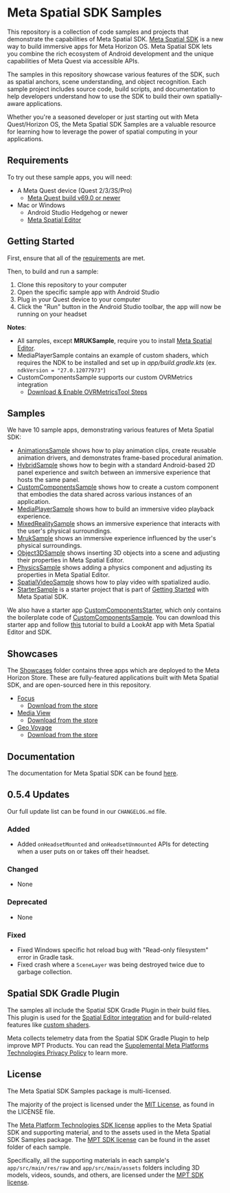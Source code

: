 # Meta Spatial SDK Samples

This repository is a collection of code samples and projects that demonstrate the capabilities of Meta Spatial SDK. [Meta Spatial SDK](https://developers.meta.com/horizon/documentation/spatial-sdk/spatial-sdk-overview) is a new way to build immersive apps for Meta Horizon OS. Meta Spatial SDK lets you combine the rich ecosystem of Android development and the unique capabilities of Meta Quest via accessible APIs.

The samples in this repository showcase various features of the SDK, such as spatial anchors, scene understanding, and object recognition. Each sample project includes source code, build scripts, and documentation to help developers understand how to use the SDK to build their own spatially-aware applications.

Whether you're a seasoned developer or just starting out with Meta Quest/Horizon OS, the Meta Spatial SDK Samples are a valuable resource for learning how to leverage the power of spatial computing in your applications.

## Requirements

To try out these sample apps, you will need:

- A Meta Quest device (Quest 2/3/3S/Pro)
  - [Meta Quest build v69.0 or newer](https://www.meta.com/help/quest/articles/whats-new/release-notes/)
- Mac or Windows
  - Android Studio Hedgehog or newer
  - [Meta Spatial Editor](https://developers.meta.com/horizon/downloads/spatial-sdk/)

## Getting Started

First, ensure that all of the [requirements](#requirements) are met.

Then, to build and run a sample:

1. Clone this repository to your computer
2. Open the specific sample app with Android Studio
3. Plug in your Quest device to your computer
4. Click the "Run" button in the Android Studio toolbar, the app will now be running on your headset

**Notes**:

- All samples, except **MRUKSample**, require you to install [Meta Spatial Editor](https://developers.meta.com/horizon/documentation/spatial-sdk/spatial-editor-overview).
- MediaPlayerSample contains an example of custom shaders, which requires the NDK to be installed and set up in *app/build.gradle.kts* (ex. `ndkVersion = "27.0.12077973"`)
- CustomComponentsSample supports our custom OVRMetrics integration
  - [Download & Enable OVRMetricsTool Steps](https://developers.meta.com/horizon/documentation/spatial-sdk/spatial-sdk-ovrmetrics)

## Samples

We have 10 sample apps, demonstrating various features of Meta Spatial SDK:

- [AnimationsSample](/AnimationsSample) shows how to play animation clips, create reusable animation drivers, and demonstrates frame-based procedural animation.
- [HybridSample](/HybridSample) shows how to begin with a standard Android-based 2D panel experience and switch between an immersive experience that hosts the same panel.
- [CustomComponentsSample](/CustomComponentsSample) shows how to create a custom component that embodies the data shared across various instances of an application.
- [MediaPlayerSample](/MediaPlayerSample) shows how to build an immersive video playback experience.
- [MixedRealitySample](/MixedRealitySample) shows an immersive experience that interacts with the user's physical surroundings.
- [MrukSample](/MrukSample) shows an immersive experience influenced by the user's physical surroundings.
- [Object3DSample](/Object3DSample) shows inserting 3D objects into a scene and adjusting their properties in Meta Spatial Editor.
- [PhysicsSample](/PhysicsSample) shows adding a physics component and adjusting its properties in Meta Spatial Editor.
- [SpatialVideoSample](/SpatialVideoSample) shows how to play video with spatialized audio.
- [StarterSample](/StarterSample) is a starter project that is part of [Getting Started](https://developers.meta.com/horizon/documentation/spatial-sdk/spatial-sdk-helloworld) with Meta Spatial SDK.

We also have a starter app [CustomComponentsStarter](/CodelabStarters/CustomComponentsStarter), which only contains the boilerplate code of [CustomComponentsSample](/CustomComponentsSample). You can download this starter app and follow [this](https://developers.meta.com/horizon/documentation/spatial-sdk/spatial-editor-create-app-content) tutorial to build a LookAt app with Meta Spatial Editor and SDK.

## Showcases

The [Showcases](/Showcases) folder contains three apps which are deployed to the Meta Horizon Store. These are fully-featured applications built with Meta Spatial SDK, and are open-sourced here in this repository.

- [Focus](/Showcases/focus)
  - [Download from the store](https://www.meta.com/experiences/focus/8625912667430203/)
- [Media View](/Showcases/media_view)
  - [Download from the store](https://www.meta.com/experiences/media-view/8510454682344317/)
- [Geo Voyage](/Showcases/geo_voyage)
  - [Download from the store](https://www.meta.com/experiences/geo-voyage/8230251250434003/)

## Documentation

The documentation for Meta Spatial SDK can be found [here](https://developers.meta.com/horizon/documentation/spatial-sdk/spatial-sdk-overview).

## 0.5.4 Updates

Our full update list can be found in our `CHANGELOG.md` file.

### Added

- Added `onHeadsetMounted` and `onHeadsetUnmounted` APIs for detecting when a user puts on or takes off their headset.

### Changed

- None

### Deprecated

- None

### Fixed

- Fixed Windows specific hot reload bug with "Read-only filesystem" error in Gradle task.
- Fixed crash where a `SceneLayer` was being destroyed twice due to garbage collection.

## Spatial SDK Gradle Plugin

The samples all include the Spatial SDK Gradle Plugin in their build files. This plugin is used for the [Spatial Editor integration](https://developers.meta.com/horizon/documentation/spatial-sdk/spatial-sdk-editor#use-the-spatial-sdk-gradle-plugin) and for build-related features like [custom shaders](https://developers.meta.com/horizon/documentation/spatial-sdk/spatial-sdk-custom-shaders).

Meta collects telemetry data from the Spatial SDK Gradle Plugin to help improve MPT Products. You can read the [Supplemental Meta Platforms Technologies Privacy Policy](https://www.meta.com/legal/privacy-policy/) to learn more.

## License

The Meta Spatial SDK Samples package is multi-licensed.

The majority of the project is licensed under the [MIT License](https://github.com/meta-quest/Meta-Spatial-SDK-Samples/blob/main/LICENSE), as found in the LICENSE file.

The [Meta Platform Technologies SDK license](https://developer.oculus.com/licenses/oculussdk/) applies to the Meta Spatial SDK and supporting material, and to the assets used in the Meta Spatial SDK Samples package. The [MPT SDK license](https://github.com/meta-quest/Meta-Spatial-SDK-Samples/tree/main/MrukSample/app/src/main/assets/LICENSE.md) can be found in the asset folder of each sample.

Specifically, all the supporting materials in each sample's `app/src/main/res/raw` and `app/src/main/assets` folders including 3D models, videos, sounds, and others, are licensed under the [MPT SDK license](https://developer.oculus.com/licenses/oculussdk/).
